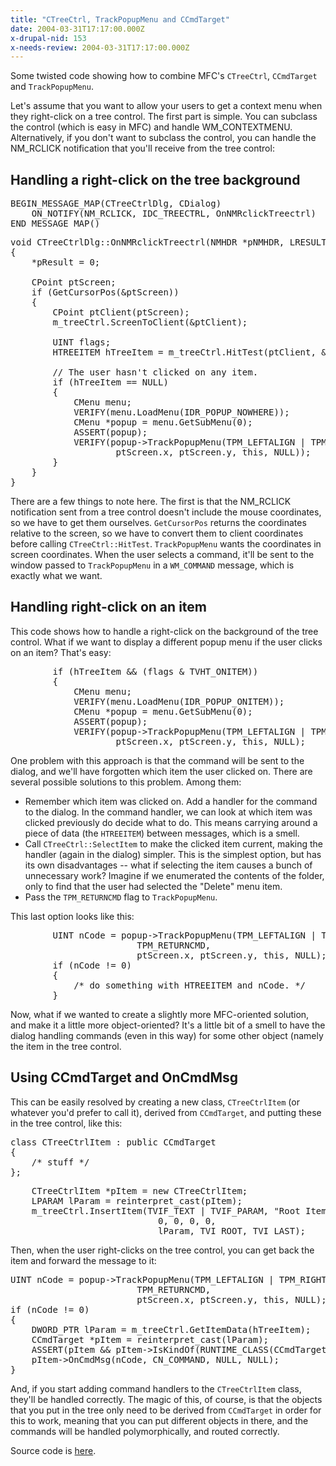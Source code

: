 ```yaml
---
title: "CTreeCtrl, TrackPopupMenu and CCmdTarget"
date: 2004-03-31T17:17:00.000Z
x-drupal-nid: 153
x-needs-review: 2004-03-31T17:17:00.000Z
---
```

Some twisted code showing how to combine MFC's `CTreeCtrl`, `CCmdTarget` and `TrackPopupMenu`.

Let's assume that you want to allow your users to get a context menu when they right-click on a tree control. The first part is simple. You can subclass the control (which is easy in MFC) and handle WM_CONTEXTMENU. Alternatively, if you don't want to subclass the control, you can handle the NM_RCLICK notification that you'll receive from the tree control:

## Handling a right-click on the tree background

<pre>BEGIN_MESSAGE_MAP(CTreeCtrlDlg, CDialog)
    ON_NOTIFY(NM_RCLICK, IDC_TREECTRL, OnNMRclickTreectrl)
END_MESSAGE_MAP()</pre>

<pre>void CTreeCtrlDlg::OnNMRclickTreectrl(NMHDR *pNMHDR, LRESULT *pResult)
{
    *pResult = 0;

    CPoint ptScreen;
    if (GetCursorPos(&ptScreen))
    {
        CPoint ptClient(ptScreen);
        m_treeCtrl.ScreenToClient(&ptClient);

        UINT flags;
        HTREEITEM hTreeItem = m_treeCtrl.HitTest(ptClient, &flags);

        // The user hasn't clicked on any item.
        if (hTreeItem == NULL)
        {
            CMenu menu;
            VERIFY(menu.LoadMenu(IDR_POPUP_NOWHERE));
            CMenu *popup = menu.GetSubMenu(0);
            ASSERT(popup);
            VERIFY(popup->TrackPopupMenu(TPM_LEFTALIGN | TPM_RIGHTBUTTON,
                    ptScreen.x, ptScreen.y, this, NULL));
        }
    }
}</pre>

There are a few things to note here. The first is that the NM_RCLICK notification sent from a tree control doesn't include the mouse coordinates, so we have to get them ourselves. `GetCursorPos` returns the coordinates relative to the screen, so we have to convert them to client coordinates before calling `CTreeCtrl::HitTest`. `TrackPopupMenu` wants the coordinates in screen coordinates.
When the user selects a command, it'll be sent to the window passed to `TrackPopupMenu` in a `WM_COMMAND` message, which is exactly what we want.

## Handling right-click on an item

This code shows how to handle a right-click on the background of the tree control. What if we want to display a different popup menu if the user clicks on an item? That's easy:

<pre>        if (hTreeItem && (flags & TVHT_ONITEM))
        {
            CMenu menu;
            VERIFY(menu.LoadMenu(IDR_POPUP_ONITEM));
            CMenu *popup = menu.GetSubMenu(0);
            ASSERT(popup);
            VERIFY(popup->TrackPopupMenu(TPM_LEFTALIGN | TPM_RIGHTBUTTON,
                    ptScreen.x, ptScreen.y, this, NULL);</pre>

One problem with this approach is that the command will be sent to the dialog, and we'll have forgotten which item the user clicked on. There are several possible solutions to this problem. Among them:

*   Remember which item was clicked on. Add a handler for the command to the dialog. In the command handler, we can look at which item was clicked previously do decide what to do. This means carrying around a piece of data (the `HTREEITEM`) between messages, which is a smell.
*   Call `CTreeCtrl::SelectItem` to make the clicked item current, making the handler (again in the dialog) simpler. This is the simplest option, but has its own disadvantages -- what if selecting the item causes a bunch of unnecessary work? Imagine if we enumerated the contents of the folder, only to find that the user had selected the "Delete" menu item.
*   Pass the `TPM_RETURNCMD` flag to `TrackPopupMenu`.

This last option looks like this:

<pre>        UINT nCode = popup->TrackPopupMenu(TPM_LEFTALIGN | TPM_RIGHTBUTTON |
                        TPM_RETURNCMD,
                        ptScreen.x, ptScreen.y, this, NULL);
        if (nCode != 0)
        {
            /* do something with HTREEITEM and nCode. */
        }</pre>

Now, what if we wanted to create a slightly more MFC-oriented solution, and make it a little more object-oriented? It's a little bit of a smell to have the dialog handling commands (even in this way) for some other object (namely the item in the tree control.

## Using CCmdTarget and OnCmdMsg

This can be easily resolved by creating a new class, `CTreeCtrlItem` (or whatever you'd prefer to call it), derived from `CCmdTarget`, and putting these in the tree control, like this:

<pre>class CTreeCtrlItem : public CCmdTarget
{
    /* stuff */
};</pre>

<pre>    CTreeCtrlItem *pItem = new CTreeCtrlItem;
    LPARAM lParam = reinterpret_cast<LPARAM>(pItem);
    m_treeCtrl.InsertItem(TVIF_TEXT | TVIF_PARAM, "Root Item",
                            0, 0, 0, 0,
                            lParam, TVI_ROOT, TVI_LAST);</pre>

Then, when the user right-clicks on the tree control, you can get back the item and forward the message to it:

<pre>UINT nCode = popup->TrackPopupMenu(TPM_LEFTALIGN | TPM_RIGHTBUTTON |
                        TPM_RETURNCMD,
                        ptScreen.x, ptScreen.y, this, NULL);
if (nCode != 0)
{
    DWORD_PTR lParam = m_treeCtrl.GetItemData(hTreeItem);
    CCmdTarget *pItem = reinterpret_cast<CCmdTarget *>(lParam);
    ASSERT(pItem && pItem->IsKindOf(RUNTIME_CLASS(CCmdTarget)));
    pItem->OnCmdMsg(nCode, CN_COMMAND, NULL, NULL);
}</pre>

And, if you start adding command handlers to the `CTreeCtrlItem` class, they'll be handled correctly. The magic of this, of course, is that the objects that you put in the tree only need to be derived from `CCmdTarget` in order for this to work, meaning that you can put different objects in there, and the commands will be handled polymorphically, and routed correctly.

Source code is [here](http://www.differentpla.net/node/view/203).